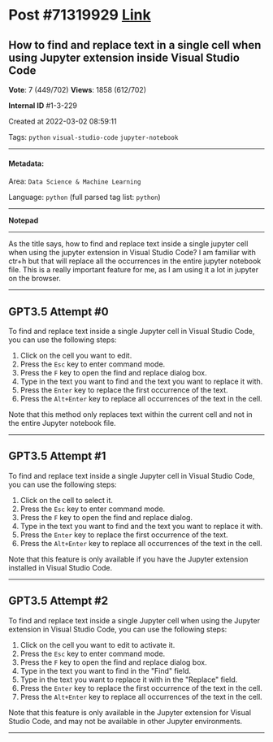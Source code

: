 
# Post \#71319929 [Link](https://stackoverflow.com/questions/71319929/)

## How to find and replace text in a single cell when using Jupyter extension inside Visual Studio Code

**Vote**: 7 (449/702) **Views**: 1858 (612/702) 

**Internal ID** \#1-3-229

Created at 2022-03-02 08:59:11

Tags: `python` `visual-studio-code` `jupyter-notebook`

----------

#### Metadata:

Area: `Data Science & Machine Learning`

Language: `python` (full parsed tag list: `python`)

----------

**Notepad**


----------

As the title says, how to find and replace text inside a single jupyter cell when using the jupyter extension in Visual Studio Code? I am familiar with ctr+h but that will replace all the occurrences in the entire jupyter notebook file. This is a really important feature for me, as I am using it a lot in jupyter on the browser.


----------
        
## GPT3.5 Attempt \#0

To find and replace text inside a single Jupyter cell in Visual Studio Code, you can use the following steps:

1. Click on the cell you want to edit.
2. Press the `Esc` key to enter command mode.
3. Press the `F` key to open the find and replace dialog box.
4. Type in the text you want to find and the text you want to replace it with.
5. Press the `Enter` key to replace the first occurrence of the text.
6. Press the `Alt+Enter` key to replace all occurrences of the text in the cell.

Note that this method only replaces text within the current cell and not in the entire Jupyter notebook file.

--------

## GPT3.5 Attempt \#1

To find and replace text inside a single Jupyter cell in Visual Studio Code, you can use the following steps:

1. Click on the cell to select it.
2. Press the `Esc` key to enter command mode.
3. Press the `F` key to open the find and replace dialog.
4. Type in the text you want to find and the text you want to replace it with.
5. Press the `Enter` key to replace the first occurrence of the text.
6. Press the `Alt+Enter` key to replace all occurrences of the text in the cell.

Note that this feature is only available if you have the Jupyter extension installed in Visual Studio Code.

--------

## GPT3.5 Attempt \#2

To find and replace text inside a single Jupyter cell when using the Jupyter extension in Visual Studio Code, you can use the following steps:

1. Click on the cell you want to edit to activate it.
2. Press the `Esc` key to enter command mode.
3. Press the `F` key to open the find and replace dialog box.
4. Type in the text you want to find in the "Find" field.
5. Type in the text you want to replace it with in the "Replace" field.
6. Press the `Enter` key to replace the first occurrence of the text in the cell.
7. Press the `Alt+Enter` key to replace all occurrences of the text in the cell.

Note that this feature is only available in the Jupyter extension for Visual Studio Code, and may not be available in other Jupyter environments.

--------
